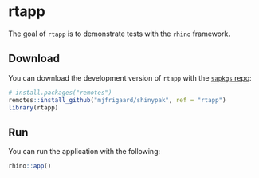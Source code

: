 rtapp
=======

The goal of `rtapp` is to demonstrate tests with the `rhino` framework.

## Download

You can download the development version of `rtapp` with the 
[`sapkgs` repo](https://github.com/mjfrigaard/sapkgs):

```r
# install.packages("remotes")
remotes::install_github("mjfrigaard/shinypak", ref = "rtapp")
library(rtapp)
```

## Run

You can run the application with the following:

``` r
rhino::app()
```
